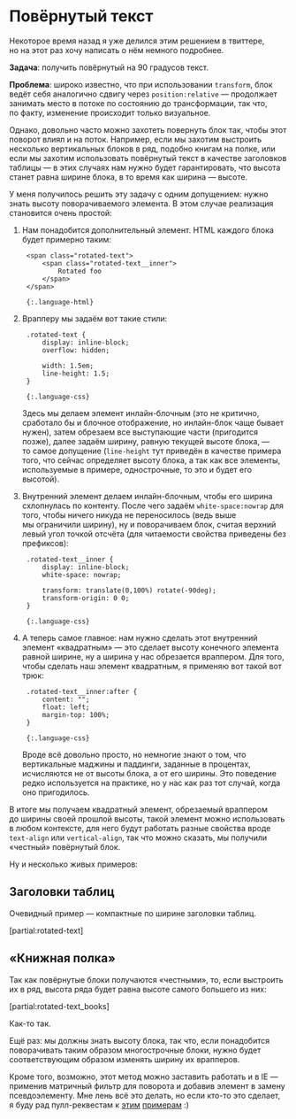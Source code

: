 # Повёрнутый текст

Некоторое время назад я уже делился этим решением в твиттере, но на этот раз хочу написать о нём немного подробнее.

**Задача**: получить повёрнутый на 90 градусов текст.

**Проблема**: широко известно, что при использовании `transform`, блок ведёт себя аналогично сдвигу через `position:relative` — продолжает занимать место в потоке по состоянию до трансформации, так что, по факту, изменение происходит только визуальное.

Однако, довольно часто можно захотеть повернуть блок так, чтобы этот поворот влиял и на поток. Например, если мы захотим выстроить несколько вертикальных блоков в ряд, подобно книгам на полке, или если мы захотим использовать повёрнутый текст в качестве заголовков таблицы — в этих случаях нам нужно будет гарантировать, что высота станет равна ширине блока, в то время как ширина — высоте.

У меня получилось решить эту задачу с одним допущением: нужно знать высоту поворачиваемого элемента. В этом случае реализация становится очень простой:

1. Нам понадобится дополнительный элемент. HTML каждого блока будет примерно таким:

        <span class="rotated-text">
            <span class="rotated-text__inner">
                Rotated foo
            </span>
        </span>
    
        {:.language-html}

2. Врапперу мы задаём вот такие стили: 

        .rotated-text {
            display: inline-block;
            overflow: hidden;

            width: 1.5em;
            line-height: 1.5;
        }
    
        {:.language-css}

    Здесь мы делаем элемент инлайн-блочным (это не критично, сработало бы и блочное отображение, но инлайн-блок чаще бывает нужен), затем обрезаем все выступающие части (пригодится позже), далее задаём ширину, равную текущей высоте блока, — то самое допущение (`line-height` тут приведён в качестве примера того, что сейчас определяет высоту блока, а так как все элементы, используемые в примере, однострочные, то это и будет его высотой).

3. Внутренний элемент делаем инлайн-блочным, чтобы его ширина схлопнулась по контенту. После чего задаём `white-space:nowrap` для того, чтобы ничего никуда не переносилось (ведь выше мы ограничили ширину), ну и поворачиваем блок, считая верхний левый угол точкой отсчёта (для читаемости свойства приведены без префиксов):

        .rotated-text__inner {
            display: inline-block;
            white-space: nowrap;

            transform: translate(0,100%) rotate(-90deg);
            transform-origin: 0 0;
        }
    
        {:.language-css}

4. А теперь самое главное: нам нужно сделать этот внутренний элемент «квадратным» — это сделает высоту конечного элемента равной ширине, ну а ширина у нас обрезается враппером. Для того, чтобы сделать наш элемент квадратным, я применяю вот такой вот трюк:

        .rotated-text__inner:after {
            content: "";
            float: left;
            margin-top: 100%;
        }
    
        {:.language-css}

    Вроде всё довольно просто, но немногие знают о том, что вертикальные маджины и паддинги, заданные в процентах, исчисляются не от высоты блока, а от его ширины. Это поведение редко используется на практике, но у нас как раз тот случай, когда оно пригодилось.

В итоге мы получаем квадратный элемент, обрезаемый враппером до ширины своей прошлой высоты, такой элемент можно использовать в любом контексте, для него будут работать разные свойства вроде `text-align` или `vertical-align`, так что можно сказать, мы получили «честный» повёрнутый блок.

Ну и несколько живых примеров:

## Заголовки таблиц

Очевидный пример — компактные по ширине заголовки таблиц.

[partial:rotated-text]

## «Книжная полка»

Так как повёрнутые блоки получаются «честными», то, если выстроить их в ряд, высота ряда будет равна высоте самого большего из них:

[partial:rotated-text_books]

Как-то так.

Ещё раз: мы должны знать высоту блока, так что, если понадобится поворачивать таким образом многострочные блоки, нужно будет соответствующим образом изменять ширину их врапперов.

Кроме того, возможно, этот метод можно заставить работать и в IE — применив матричный фильтр для поворота и добавив элемент в замену псевдоэлементу. Мне лень всё это делать, но если кто-то это сделает, я буду рад пулл-реквестам к [этим](https://github.com/kizu/kizu.github.com/blob/master/demos/rotated-text.html) [примерам](https://github.com/kizu/kizu.github.com/blob/master/demos/rotated-text_books.html) :)
